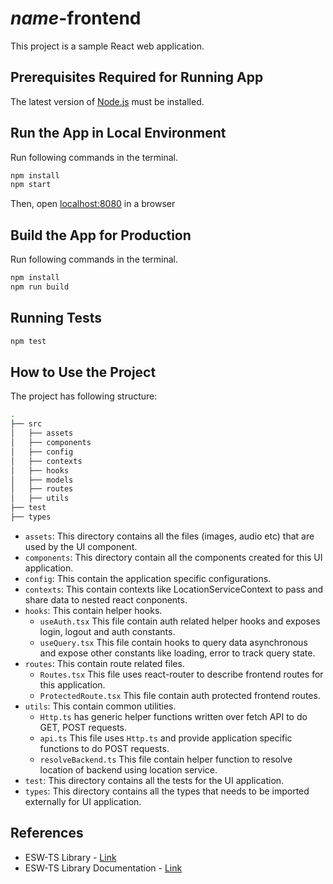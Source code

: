# $name$-frontend

This project is a sample React web application.

## Prerequisites Required for Running App

The latest version of [Node.js](https://nodejs.org/en/download/package-manager/) must be installed.

## Run the App in Local Environment

Run following commands in the terminal.

   ```bash
   npm install
   npm start
   ```

Then, open [localhost:8080](http://localhost:8080) in a browser

## Build the App for Production

Run following commands in the terminal.

```bash
npm install
npm run build
```

## Running Tests

```bash
npm test
```

## How to Use the Project

The project has following structure:

```bash
.
├── src
│   ├── assets
│   ├── components
│   ├── config
│   ├── contexts
│   ├── hooks
│   ├── models
│   ├── routes
│   ├── utils
├── test
├── types
```

* `assets`: This directory contains all the files (images, audio etc) that are used by the UI component.
* `components`: This directory contain all the components created for this UI application.
* `config`: This contain the application specific configurations.
* `contexts`: This contain contexts like LocationServiceContext to pass and share data to nested react conponents.
* `hooks`: This contain helper hooks.
  * `useAuth.tsx` This file contain auth related helper hooks and exposes login, logout and auth constants.
  * `useQuery.tsx` This file contain hooks to query data asynchronous and expose other constants like loading, error to track query state.
* `routes`: This contain route related files.
  * `Routes.tsx` This file uses react-router to describe frontend routes for this application.
  * `ProtectedRoute.tsx` This file contain auth protected frontend routes.
* `utils`: This contain common utilities.
  * `Http.ts` has generic helper functions written over fetch API to do GET, POST requests.
  * `api.ts` This file uses `Http.ts` and provide application specific functions to do POST requests.
  * `resolveBackend.ts` This file contain helper function to resolve location of backend using location service.
* `test`: This directory contains all the tests for the UI application.
* `types`: This directory contains all the types that needs to be imported externally for UI application.

## References

* ESW-TS Library - [Link](https://tmtsoftware/esw-ts/)
* ESW-TS Library Documentation - [Link](https://tmtsoftware.github.io/esw-ts/)

